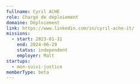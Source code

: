 ```yaml
---
fullname: Cyril ACHE
role: Chargé de déploiement
domaine: Déploiement
link: https://www.linkedin.com/in/cyril-ache-it/
missions:
  - start: 2023-01-31
    end: 2024-06-29
    status: independent
    employer: Malt
startups:
  - mon-suivi-justice
memberType: beta
---
```


